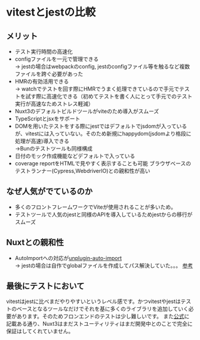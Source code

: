 # vitestとjestの比較

## メリット
- テスト実行時間の高速化
- configファイルを一元で管理できる  
→ jestの場合はwebpackのconfig, jestのconfigファイル等を触るなど複数ファイルを跨ぐ必要があった
- HMRの有効活用できる   
→ watchでテストを回す際にHMRでうまく処理できているので手元でテストを試す際に高速化できる（初めてテストを書く人にとって手元でのテスト実行が高速なためストレス軽減）
- Nuxt3のデフォルトビルドツールがviteのため導入がスムーズ
- TypeScriptとjsxをサポート
- DOMを用いたテストをする際にjestではデフォルトでjsdomが入っているが、vitestには入っていない。そのため新規にhappydom(jsdomより格段に処理が高速)導入できる  
→Bunのテストツールも同様構成
- 日付のモック作成機能などデフォルトで入っている
- coverage reportをHTMLで見やすく表示することも可能
  ブラウザベースのテストランナー(Cypress,WebdriverIO)との親和性が高い 

## なぜ人気がでているのか
- 多くのフロントフレームワークでViteが使用されることが多いため。
- テストツールで人気のjestと同様のAPIを導入しているためjestからの移行がスムーズ

## Nuxtとの親和性
- AutoImportへの対応が[unplugin-auto-import](https://github.com/unplugin/unplugin-auto-import)  
→ jestの場合は自作でglobalファイルを作成してパス解決していた。。。
[参考](https://github.com/unplugin/unplugin-auto-import/issues/33)

## 最後にテストにおいて
vitestはjestに比べまだやりやすいというレベル感です。かつvitestやjestはテストのベースとなるツールなだけでそれを基に多くのライブラリを追加していく必要があります。そのためフロンエンドのテストは少し難しいです。
また[公式](https://nuxt.com/docs/getting-started/testing)に記載ある通り、Nuxt3はまだストユーティリティはまだ開発中とのことで完全に保証はしてくれていません。
